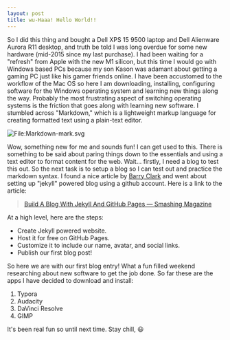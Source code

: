 ```yaml
---
layout: post
title: wu-Haaa! Hello World!!
---
```

So I did this thing and bought a Dell XPS 15 9500 laptop and Dell Alienware Aurora R11 desktop, and truth be told I was long overdue for some new hardware (mid-2015 since my last purchase). I had been waiting for a "refresh" from Apple with the new M1 silicon, but this time I would  go with Windows based PCs because my son Kason was adamant about getting a gaming PC just like his gamer friends online. I have been accustomed to the workflow of the Mac OS so here I am downloading, installing, configuring software for the Windows operating system and learning new things along the way. Probably the most frustrating aspect of switching operating systems is the friction that goes along with learning new software. I stumbled across "Markdown," which is a lightweight markup language for creating formatted text using a plain-text editor.

![File:Markdown-mark.svg](https://upload.wikimedia.org/wikipedia/commons/thumb/4/48/Markdown-mark.svg/208px-Markdown-mark.svg.png)

Wow, something new for me and sounds fun! I can get used to this. There is something to be said about paring things down to the essentials and using a text editor to format content for the web. Wait... firstly, I need a blog to test this out. So the next task is to setup a blog so I can test out and practice the markdown syntax. I found a nice article by [Barry Clark](https://www.barryclark.co/) and went about setting up "jekyll" powered blog using a github account. Here is a link to the article: 

>  [Build A Blog With Jekyll And GitHub Pages — Smashing Magazine](https://www.smashingmagazine.com/2014/08/build-blog-jekyll-github-pages/)

At a high level, here are the steps:

* Create Jekyll powered website.
* Host it for free on GitHub Pages.
* Customize it to include our name, avatar, and social links.
* Publish our first blog post!

So here we are with our first blog entry! What a fun filled weekend researching about new software to get the job done. So far these are the apps I have decided to download and install:

1. Typora
2. Audacity
3. DaVinci Resolve
4. GIMP

It's been real fun so until next time. Stay chill, :smiley:
